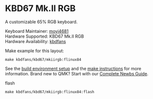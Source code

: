 # KBD67 Mk.II RGB

A customizable 65% RGB keyboard.

Keyboard Maintainer: [moyi4681](https://github.com/moyi4681)  
Hardware Supported: KBD67 Mk.II RGB  
Hardware Availability: [kbdfans](https://kbdfans.myshopify.com/)


Make example for this layout:

    make kbdfans/kbd67/mkiirgb:flinux84

See the [build environment setup](https://docs.qmk.fm/#/getting_started_build_tools) and the [make instructions](https://docs.qmk.fm/#/getting_started_make_guide) for more information. Brand new to QMK? Start with our [Complete Newbs Guide](https://docs.qmk.fm/#/newbs).

flash

    make kbdfans/kbd67/mkiirgb:flinux84:flash
